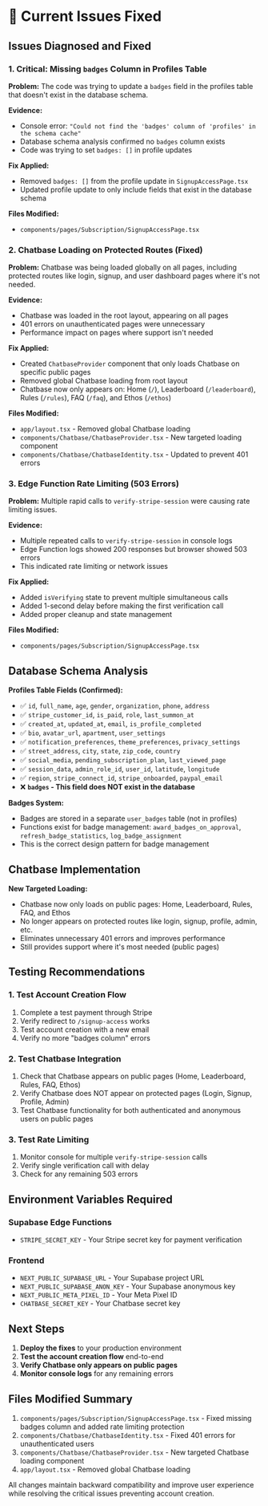 # 🔧 Current Issues Fixed

## **Issues Diagnosed and Fixed**

### **1. Critical: Missing `badges` Column in Profiles Table**

**Problem:** The code was trying to update a `badges` field in the profiles table that doesn't exist in the database schema.

**Evidence:** 
- Console error: `"Could not find the 'badges' column of 'profiles' in the schema cache"`
- Database schema analysis confirmed no `badges` column exists
- Code was trying to set `badges: []` in profile updates

**Fix Applied:**
- Removed `badges: []` from the profile update in `SignupAccessPage.tsx`
- Updated profile update to only include fields that exist in the database schema

**Files Modified:**
- `components/pages/Subscription/SignupAccessPage.tsx`

### **2. Chatbase Loading on Protected Routes (Fixed)**

**Problem:** Chatbase was being loaded globally on all pages, including protected routes like login, signup, and user dashboard pages where it's not needed.

**Evidence:**
- Chatbase was loaded in the root layout, appearing on all pages
- 401 errors on unauthenticated pages were unnecessary
- Performance impact on pages where support isn't needed

**Fix Applied:**
- Created `ChatbaseProvider` component that only loads Chatbase on specific public pages
- Removed global Chatbase loading from root layout
- Chatbase now only appears on: Home (`/`), Leaderboard (`/leaderboard`), Rules (`/rules`), FAQ (`/faq`), and Ethos (`/ethos`)

**Files Modified:**
- `app/layout.tsx` - Removed global Chatbase loading
- `components/Chatbase/ChatbaseProvider.tsx` - New targeted loading component
- `components/Chatbase/ChatbaseIdentity.tsx` - Updated to prevent 401 errors

### **3. Edge Function Rate Limiting (503 Errors)**

**Problem:** Multiple rapid calls to `verify-stripe-session` were causing rate limiting issues.

**Evidence:**
- Multiple repeated calls to `verify-stripe-session` in console logs
- Edge Function logs showed 200 responses but browser showed 503 errors
- This indicated rate limiting or network issues

**Fix Applied:**
- Added `isVerifying` state to prevent multiple simultaneous calls
- Added 1-second delay before making the first verification call
- Added proper cleanup and state management

**Files Modified:**
- `components/pages/Subscription/SignupAccessPage.tsx`

## **Database Schema Analysis**

**Profiles Table Fields (Confirmed):**
- ✅ `id`, `full_name`, `age`, `gender`, `organization`, `phone`, `address`
- ✅ `stripe_customer_id`, `is_paid`, `role`, `last_summon_at`
- ✅ `created_at`, `updated_at`, `email`, `is_profile_completed`
- ✅ `bio`, `avatar_url`, `apartment`, `user_settings`
- ✅ `notification_preferences`, `theme_preferences`, `privacy_settings`
- ✅ `street_address`, `city`, `state`, `zip_code`, `country`
- ✅ `social_media`, `pending_subscription_plan`, `last_viewed_page`
- ✅ `session_data`, `admin_role_id`, `user_id`, `latitude`, `longitude`
- ✅ `region`, `stripe_connect_id`, `stripe_onboarded`, `paypal_email`
- ❌ **`badges` - This field does NOT exist in the database**

**Badges System:**
- Badges are stored in a separate `user_badges` table (not in profiles)
- Functions exist for badge management: `award_badges_on_approval`, `refresh_badge_statistics`, `log_badge_assignment`
- This is the correct design pattern for badge management

## **Chatbase Implementation**

**New Targeted Loading:**
- Chatbase now only loads on public pages: Home, Leaderboard, Rules, FAQ, and Ethos
- No longer appears on protected routes like login, signup, profile, admin, etc.
- Eliminates unnecessary 401 errors and improves performance
- Still provides support where it's most needed (public pages)

## **Testing Recommendations**

### **1. Test Account Creation Flow**
1. Complete a test payment through Stripe
2. Verify redirect to `/signup-access` works
3. Test account creation with a new email
4. Verify no more "badges column" errors

### **2. Test Chatbase Integration**
1. Check that Chatbase appears on public pages (Home, Leaderboard, Rules, FAQ, Ethos)
2. Verify Chatbase does NOT appear on protected pages (Login, Signup, Profile, Admin)
3. Test Chatbase functionality for both authenticated and anonymous users on public pages

### **3. Test Rate Limiting**
1. Monitor console for multiple `verify-stripe-session` calls
2. Verify single verification call with delay
3. Check for any remaining 503 errors

## **Environment Variables Required**

### **Supabase Edge Functions**
- `STRIPE_SECRET_KEY` - Your Stripe secret key for payment verification

### **Frontend**
- `NEXT_PUBLIC_SUPABASE_URL` - Your Supabase project URL
- `NEXT_PUBLIC_SUPABASE_ANON_KEY` - Your Supabase anonymous key
- `NEXT_PUBLIC_META_PIXEL_ID` - Your Meta Pixel ID
- `CHATBASE_SECRET_KEY` - Your Chatbase secret key

## **Next Steps**

1. **Deploy the fixes** to your production environment
2. **Test the account creation flow** end-to-end
3. **Verify Chatbase only appears on public pages**
4. **Monitor console logs** for any remaining errors

## **Files Modified Summary**

1. `components/pages/Subscription/SignupAccessPage.tsx` - Fixed missing badges column and added rate limiting protection
2. `components/Chatbase/ChatbaseIdentity.tsx` - Fixed 401 errors for unauthenticated users
3. `components/Chatbase/ChatbaseProvider.tsx` - New targeted Chatbase loading component
4. `app/layout.tsx` - Removed global Chatbase loading

All changes maintain backward compatibility and improve user experience while resolving the critical issues preventing account creation.
